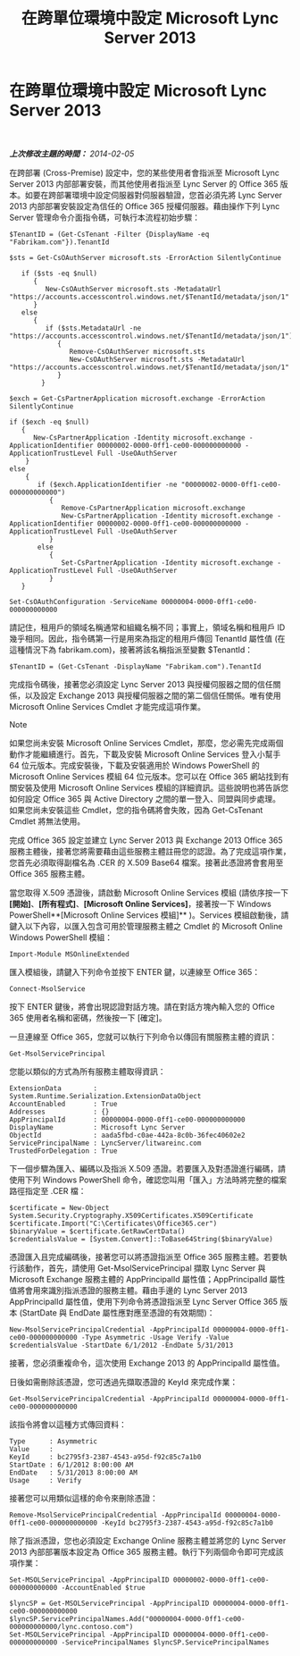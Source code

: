 ﻿---
title: 在跨單位環境中設定 Microsoft Lync Server 2013
TOCTitle: 在跨單位環境中設定 Microsoft Lync Server 2013
ms:assetid: 700639ec-5264-4449-a8a6-d7386fad8719
ms:mtpsurl: https://technet.microsoft.com/zh-tw/library/JJ204990(v=OCS.15)
ms:contentKeyID: 49291267
ms.date: 08/10/2015
mtps_version: v=OCS.15
ms.translationtype: HT
---

# 在跨單位環境中設定 Microsoft Lync Server 2013

 

_**上次修改主題的時間：** 2014-02-05_

在跨部署 (Cross-Premise) 設定中，您的某些使用者會指派至 Microsoft Lync Server 2013 内部部署安裝，而其他使用者指派至 Lync Server 的 Office 365 版本。如要在跨部署環境中設定伺服器對伺服器驗證，您首必須先將 Lync Server 2013 内部部署安裝設定為信任的 Office 365 授權伺服器。藉由操作下列 Lync Server 管理命令介面指令碼，可執行本流程初始步驟：

    $TenantID = (Get-CsTenant -Filter {DisplayName -eq "Fabrikam.com"}).TenantId
    
    $sts = Get-CsOAuthServer microsoft.sts -ErrorAction SilentlyContinue
            
       if ($sts -eq $null)
          {
             New-CsOAuthServer microsoft.sts -MetadataUrl "https://accounts.accesscontrol.windows.net/$TenantId/metadata/json/1"
          }
       else
          {
             if ($sts.MetadataUrl -ne  "https://accounts.accesscontrol.windows.net/$TenantId/metadata/json/1")
                {
                   Remove-CsOAuthServer microsoft.sts
                   New-CsOAuthServer microsoft.sts -MetadataUrl "https://accounts.accesscontrol.windows.net/$TenantId/metadata/json/1"
                }
            }
    
    $exch = Get-CsPartnerApplication microsoft.exchange -ErrorAction SilentlyContinue
            
    if ($exch -eq $null)
       {
          New-CsPartnerApplication -Identity microsoft.exchange -ApplicationIdentifier 00000002-0000-0ff1-ce00-000000000000 -ApplicationTrustLevel Full -UseOAuthServer
        }
    else
        {
           if ($exch.ApplicationIdentifier -ne "00000002-0000-0ff1-ce00-000000000000")
              {
                 Remove-CsPartnerApplication microsoft.exchange
                 New-CsPartnerApplication -Identity microsoft.exchange -ApplicationIdentifier 00000002-0000-0ff1-ce00-000000000000 -ApplicationTrustLevel Full -UseOAuthServer 
              }
           else
              {
                 Set-CsPartnerApplication -Identity microsoft.exchange -ApplicationTrustLevel Full -UseOAuthServer
              }
       }
    
    Set-CsOAuthConfiguration -ServiceName 00000004-0000-0ff1-ce00-000000000000

請記住，租用戶的領域名稱通常和組織名稱不同；事實上，領域名稱和租用戶 ID 幾乎相同。因此，指令碼第一行是用來為指定的租用戶傳回 TenantId 屬性值 (在這種情況下為 fabrikam.com)，接著將該名稱指派至變數 $TenantId：

    $TenantID = (Get-CsTenant -DisplayName "Fabrikam.com").TenantId

完成指令碼後，接著您必須設定 Lync Server 2013 與授權伺服器之間的信任關係，以及設定 Exchange 2013 與授權伺服器之間的第二個信任關係。唯有使用 Microsoft Online Services Cmdlet 才能完成這項作業。

> [!NOTE]
> 如果您尚未安裝 Microsoft Online Services Cmdlet，那麼，您必需先完成兩個動作才能繼續進行。首先，下載及安裝 Microsoft Online Services 登入小幫手 64 位元版本。完成安裝後，下載及安裝適用於 Windows PowerShell 的 Microsoft Online Services 模組 64 位元版本。您可以在 Office 365 網站找到有關安裝及使用 Microsoft Online Services 模組的詳細資訊。這些說明也將告訴您如何設定 Office 365 與 Active Directory 之間的單一登入、同盟與同步處理。<br />
> 如果您尚未安裝這些 Cmdlet，您的指令碼將會失敗，因為 Get-CsTenant Cmdlet 將無法使用。


完成 Office 365 設定並建立 Lync Server 2013 與 Exchange 2013 Office 365 服務主體後，接著您將需要藉由這些服務主體註冊您的認證。為了完成這項作業，您首先必須取得副檔名為 .CER 的 X.509 Base64 檔案。接著此憑證將會套用至 Office 365 服務主體。

當您取得 X.509 憑證後，請啟動 Microsoft Online Services 模組 (請依序按一下 **\[開始\]**、**\[所有程式\]**、**\[Microsoft Online Services\]**，接著按一下 Windows PowerShell**\[Microsoft Online Services 模組\]** )。Services 模組啟動後，請鍵入以下內容，以匯入包含可用於管理服務主體之 Cmdlet 的 Microsoft Online Windows PowerShell 模組：

    Import-Module MSOnlineExtended

匯入模組後，請鍵入下列命令並按下 ENTER 鍵，以連線至 Office 365：

    Connect-MsolService

按下 ENTER 鍵後，將會出現認證對話方塊。請在對話方塊內輸入您的 Office 365 使用者名稱和密碼，然後按一下 \[確定\]。

一旦連線至 Office 365，您就可以執行下列命令以傳回有關服務主體的資訊：

    Get-MsolServicePrincipal

您能以類似的方式為所有服務主體取得資訊：

    ExtensionData        : System.Runtime.Serialization.ExtensionDataObject
    AccountEnabled       : True
    Addresses            : {}
    AppPrincipalId       : 00000004-0000-0ff1-ce00-000000000000
    DisplayName          : Microsoft Lync Server
    ObjectId             : aada5fbd-c0ae-442a-8c0b-36fec40602e2
    ServicePrincipalName : LyncServer/litwareinc.com
    TrustedForDelegation : True

下一個步驟為匯入、編碼以及指派 X.509 憑證。若要匯入及對憑證進行編碼，請使用下列 Windows PowerShell 命令，確認您叫用「匯入」方法時將完整的檔案路徑指定至 .CER 檔：

    $certificate = New-Object System.Security.Cryptography.X509Certificates.X509Certificate
    $certificate.Import("C:\Certificates\Office365.cer")
    $binaryValue = $certificate.GetRawCertData()
    $credentialsValue = [System.Convert]::ToBase64String($binaryValue)

憑證匯入且完成編碼後，接著您可以將憑證指派至 Office 365 服務主體。若要執行該動作，首先，請使用 Get-MsolServicePrincipal 擷取 Lync Server 與 Microsoft Exchange 服務主體的 AppPrincipalId 屬性值；AppPrincipalId 屬性值將會用來識別指派憑證的服務主體。藉由手邊的 Lync Server 2013 AppPrincipalId 屬性值，使用下列命令將憑證指派至 Lync Server Office 365 版本 (StartDate 與 EndDate 屬性應對應至憑證的有效期間)：

    New-MsolServicePrincipalCredential -AppPrincipalId 00000004-0000-0ff1-ce00-000000000000 -Type Asymmetric -Usage Verify -Value $credentialsValue -StartDate 6/1/2012 -EndDate 5/31/2013

接著，您必須重複命令，這次使用 Exchange 2013 的 AppPrincipalId 屬性值。

日後如需刪除該憑證，您可透過先擷取憑證的 KeyId 來完成作業：

    Get-MsolServicePrincipalCredential -AppPrincipalId 00000004-0000-0ff1-ce00-000000000000

該指令將會以這種方式傳回資料：

    Type      : Asymmetric
    Value     : 
    KeyId     : bc2795f3-2387-4543-a95d-f92c85c7a1b0
    StartDate : 6/1/2012 8:00:00 AM
    EndDate   : 5/31/2013 8:00:00 AM
    Usage     : Verify

接著您可以用類似這樣的命令來刪除憑證：

    Remove-MsolServicePrincipalCredential -AppPrincipalId 00000004-0000-0ff1-ce00-000000000000 -KeyId bc2795f3-2387-4543-a95d-f92c85c7a1b0

除了指派憑證，您也必須設定 Exchange Online 服務主體並將您的 Lync Server 2013 內部部署版本設定為 Office 365 服務主體。執行下列兩個命令即可完成該項作業：

    Set-MSOLServicePrincipal -AppPrincipalID 00000002-0000-0ff1-ce00-000000000000 -AccountEnabled $true
    
    $lyncSP = Get-MSOLServicePrincipal -AppPrincipalID 00000004-0000-0ff1-ce00-000000000000
    $lyncSP.ServicePrincipalNames.Add("00000004-0000-0ff1-ce00-000000000000/lync.contoso.com")
    Set-MSOLServicePrincipal -AppPrincipalID 00000004-0000-0ff1-ce00-000000000000 -ServicePrincipalNames $lyncSP.ServicePrincipalNames


